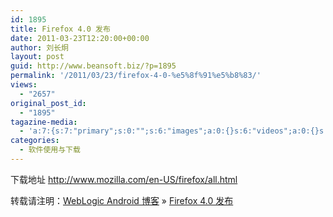 ```yaml
---
id: 1895
title: Firefox 4.0 发布
date: 2011-03-23T12:20:00+00:00
author: 刘长炯
layout: post
guid: http://www.beansoft.biz/?p=1895
permalink: '/2011/03/23/firefox-4-0-%e5%8f%91%e5%b8%83/'
views:
  - "2657"
original_post_id:
  - "1895"
tagazine-media:
  - 'a:7:{s:7:"primary";s:0:"";s:6:"images";a:0:{}s:6:"videos";a:0:{}s:11:"image_count";s:1:"0";s:6:"author";s:8:"27534716";s:7:"blog_id";s:8:"27979815";s:9:"mod_stamp";s:19:"2011-03-23 04:20:00";}'
categories:
  - 软件使用与下载
---
```

下载地址 <http://www.mozilla.com/en-US/firefox/all.html>

转载请注明：[WebLogic Android 博客](http://www.beansoft.biz) &raquo; [Firefox 4.0 发布](http://www.beansoft.biz/2011/03/23/firefox-4-0-%e5%8f%91%e5%b8%83/)